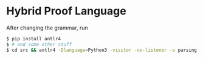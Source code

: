 # Hybrid Proof Language


After changing the grammar, run
```bash
$ pip install antlr4
$ # and some other stuff
$ cd src && antlr4 -Dlanguage=Python3 -visitor -no-listener -o parsing HybLang.g4
```


